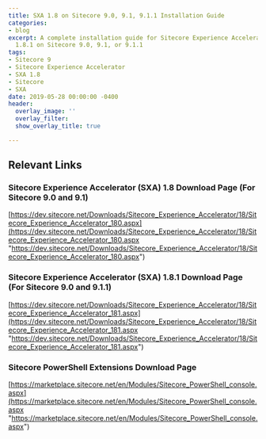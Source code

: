 ```yaml
---
title: SXA 1.8 on Sitecore 9.0, 9.1, 9.1.1 Installation Guide
categories:
- blog
excerpt: A complete installation guide for Sitecore Experience Accelerator 1.8 or
  1.8.1 on Sitecore 9.0, 9.1, or 9.1.1
tags:
- Sitecore 9
- Sitecore Experience Accelerator
- SXA 1.8
- Sitecore
- SXA
date: 2019-05-28 00:00:00 -0400
header:
  overlay_image: ''
  overlay_filter: 
  show_overlay_title: true

---
```

## Relevant Links

### Sitecore Experience Accelerator (SXA) 1.8 Download Page (For Sitecore 9.0 and 9.1)

[https://dev.sitecore.net/Downloads/Sitecore_Experience_Accelerator/18/Sitecore_Experience_Accelerator_180.aspx](https://dev.sitecore.net/Downloads/Sitecore_Experience_Accelerator/18/Sitecore_Experience_Accelerator_180.aspx "https://dev.sitecore.net/Downloads/Sitecore_Experience_Accelerator/18/Sitecore_Experience_Accelerator_180.aspx")

### Sitecore Experience Accelerator (SXA) 1.8.1 Download Page (For Sitecore 9.0 and 9.1.1)

[https://dev.sitecore.net/Downloads/Sitecore_Experience_Accelerator/18/Sitecore_Experience_Accelerator_181.aspx](https://dev.sitecore.net/Downloads/Sitecore_Experience_Accelerator/18/Sitecore_Experience_Accelerator_181.aspx "https://dev.sitecore.net/Downloads/Sitecore_Experience_Accelerator/18/Sitecore_Experience_Accelerator_181.aspx")

### Sitecore PowerShell Extensions Download Page

[https://marketplace.sitecore.net/en/Modules/Sitecore_PowerShell_console.aspx](https://marketplace.sitecore.net/en/Modules/Sitecore_PowerShell_console.aspx "https://marketplace.sitecore.net/en/Modules/Sitecore_PowerShell_console.aspx")
